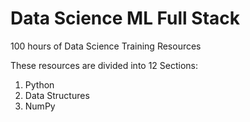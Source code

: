 # Data Science ML Full Stack

100 hours of Data Science Training Resources


These resources are divided into 12 Sections:

1. Python
2. Data Structures
3. NumPy
